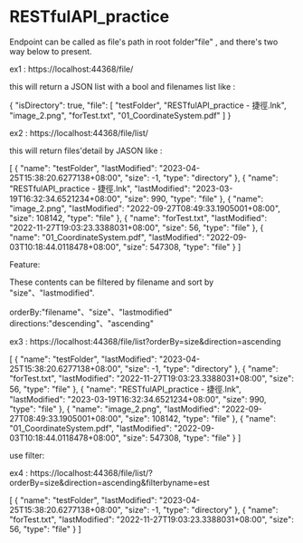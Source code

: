 # RESTfulAPI_practice

Endpoint can be called as file's path in root folder"file" , and there's two way below to present.

ex1 : https://localhost:44368/file/

this will return a JSON list with a bool and filenames list like :

{
"isDirectory": true,
    "file": 
    [
        "testFolder",
        "RESTfulAPI_practice - 捷徑.lnk",
        "image_2.png",
        "forTest.txt",
        "01_CoordinateSystem.pdf"
    ]
}


ex2 : https://localhost:44368/file/list/

this will return files'detail by JASON like :

[
    {
        "name": "testFolder",
        "lastModified": "2023-04-25T15:38:20.6277138+08:00",
        "size": -1,
        "type": "directory"
    },
    {
        "name": "RESTfulAPI_practice - 捷徑.lnk",
        "lastModified": "2023-03-19T16:32:34.6521234+08:00",
        "size": 990,
        "type": "file"
    },
    {
        "name": "image_2.png",
        "lastModified": "2022-09-27T08:49:33.1905001+08:00",
        "size": 108142,
        "type": "file"
    },
    {
        "name": "forTest.txt",
        "lastModified": "2022-11-27T19:03:23.3388031+08:00",
        "size": 56,
        "type": "file"
    },
    {
        "name": "01_CoordinateSystem.pdf",
        "lastModified": "2022-09-03T10:18:44.0118478+08:00",
        "size": 547308,
        "type": "file"
    }
]

Feature:

These contents can be filtered by filename and sort by "size"、"lastmodified".

orderBy:"filename"、"size"、"lastmodified"
directions:"descending"、"ascending"

ex3 : https://localhost:44368/file/list?orderBy=size&direction=ascending 

[
    {
        "name": "testFolder",
        "lastModified": "2023-04-25T15:38:20.6277138+08:00",
        "size": -1,
        "type": "directory"
    },
    {
        "name": "forTest.txt",
        "lastModified": "2022-11-27T19:03:23.3388031+08:00",
        "size": 56,
        "type": "file"
    },
    {
        "name": "RESTfulAPI_practice - 捷徑.lnk",
        "lastModified": "2023-03-19T16:32:34.6521234+08:00",
        "size": 990,
        "type": "file"
    },
    {
        "name": "image_2.png",
        "lastModified": "2022-09-27T08:49:33.1905001+08:00",
        "size": 108142,
        "type": "file"
    },
    {
        "name": "01_CoordinateSystem.pdf",
        "lastModified": "2022-09-03T10:18:44.0118478+08:00",
        "size": 547308,
        "type": "file"
    }
]

use filter:

ex4 : https://localhost:44368/file/list/?orderBy=size&direction=ascending&filterbyname=est

[
    {
        "name": "testFolder",
        "lastModified": "2023-04-25T15:38:20.6277138+08:00",
        "size": -1,
        "type": "directory"
    },
    {
        "name": "forTest.txt",
        "lastModified": "2022-11-27T19:03:23.3388031+08:00",
        "size": 56,
        "type": "file"
    }
]

